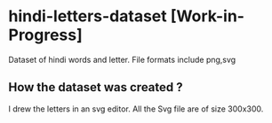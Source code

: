# hindi-letters-dataset [Work-in-Progress]
Dataset of hindi words and letter. File formats include png,svg 

## How the dataset was created ? 
I drew the letters in an svg editor. All the Svg file are of size 300x300. 




